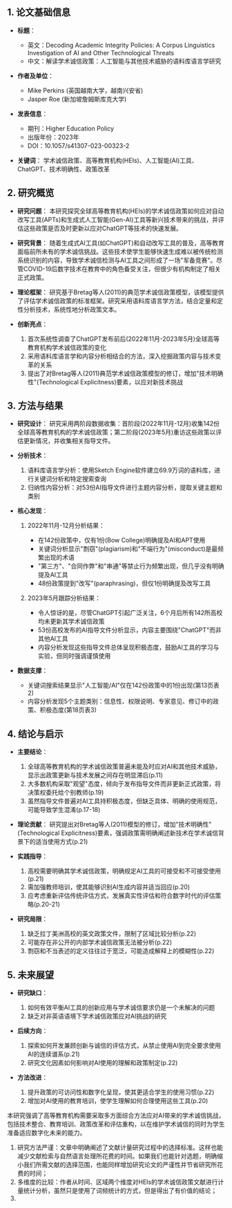 ## 1. 论文基础信息

- **标题**：
  - 英文：Decoding Academic Integrity Policies: A Corpus Linguistics Investigation of AI and Other Technological Threats
  - 中文：解读学术诚信政策：人工智能与其他技术威胁的语料库语言学研究

- **作者及单位**：
  - Mike Perkins (英国越南大学，越南兴安省)
  - Jasper Roe (新加坡詹姆斯库克大学)

- **发表信息**：
  - 期刊：Higher Education Policy
  - 出版年份：2023年
  - DOI：10.1057/s41307-023-00323-2

- **关键词**：
  学术诚信政策、高等教育机构(HEIs)、人工智能(AI)工具、ChatGPT、技术明确性、政策改革

## 2. 研究概览

- **研究问题**：
  本研究探究全球高等教育机构(HEIs)的学术诚信政策如何应对自动改写工具(APTs)和生成式人工智能(Gen-AI)工具等新兴技术带来的挑战，并评估这些政策是否及时更新以应对ChatGPT等技术的快速发展。

- **研究背景**：
  随着生成式AI工具(如ChatGPT)和自动改写工具的普及，高等教育面临前所未有的学术诚信挑战。这些技术使学生能够快速生成难以被传统检测系统识别的内容，导致学术诚信检测与AI工具之间形成了一场"军备竞赛"。尽管COVID-19后数字技术在教育中的角色备受关注，但很少有机构制定了相关正式政策。

- **理论框架**：
  研究基于Bretag等人(2011)的典范学术诚信政策模型，该模型提供了评估学术诚信政策的标准框架。研究采用语料库语言学方法，结合定量和定性分析技术，系统性地分析政策文本。

- **创新亮点**：
  1. 首次系统性调查了ChatGPT发布前后(2022年11月-2023年5月)全球高等教育机构学术诚信政策的变化
  2. 采用语料库语言学和内容分析相结合的方法，深入挖掘政策内容与技术变革的关系
  3. 提出了对Bretag等人(2011)典范学术诚信政策模型的修订，增加"技术明确性"(Technological Explicitness)要素，以应对新技术挑战

## 3. 方法与结果

- **研究设计**：
  研究采用两阶段数据收集：首阶段(2022年11月-12月)收集142份全球高等教育机构的学术诚信政策；第二阶段(2023年5月)重访这些政策以评估更新情况，并收集相关指导文件。

- **分析技术**：
  1. 语料库语言学分析：使用Sketch Engine软件建立69.9万词的语料库，进行关键词分析和特定搜索查询
  2. 归纳性内容分析：对53份AI指导文件进行主题内容分析，提取关键主题和类别

- **核心发现**：
  1. 2022年11月-12月分析结果：
     - 在142份政策中，仅有1份(Bow College)明确提及AI和APT使用
     - 关键词分析显示"剽窃"(plagiarism)和"不端行为"(misconduct)是最频繁出现的术语
     - "第三方"、"合同作弊"和"串通"等禁止行为频繁出现，但几乎没有明确提及AI工具
     - 48份政策提到"改写"(paraphrasing)，但仅1份明确提及改写工具

  2. 2023年5月跟踪分析结果：
     - 令人惊讶的是，尽管ChatGPT引起广泛关注，6个月后所有142所高校均未更新其学术诚信政策
     - 53份高校发布的AI指导文件分析显示，内容主要围绕"ChatGPT"而非其他AI工具
     - 内容分析发现这些指导文件总体呈现积极态度，鼓励AI工具的学习与实验，但同时强调谨慎使用

- **数据支撑**：
  - 关键词搜索结果显示"人工智能/AI"仅在142份政策中的1份出现(第13页表2)
  - 内容分析发现5个主题类别：信息性、权限说明、专家意见、修订中的政策、积极态度(第18页表3)

## 4. 结论与启示

- **主要结论**：
  1. 全球高等教育机构的学术诚信政策普遍未能及时应对AI和其他技术威胁，显示出政策更新与技术发展之间存在明显滞后(p.11)
  2. 大多数机构采取"观望"态度，倾向于发布指导文件而非更新正式政策，将决策权委托给个别教师(p.19)
  3. 虽然指导文件普遍对AI工具持积极态度，但缺乏具体、明确的使用规范，可能导致学生混淆(p.17-18)

- **理论贡献**：
  研究提出对Bretag等人(2011)模型的修订，增加"技术明确性"(Technological Explicitness)要素，强调政策需明确阐述新技术在学术诚信背景下的适当使用方式(p.21)

- **实践指导**：
  1. 高校需要明确其学术诚信政策，明确规定AI工具的可接受和不可接受使用(p.21)
  2. 需加强教师培训，使其能够识别AI生成内容并适当回应(p.20)
  3. 应考虑重新评估传统评估方式，发展真实性评估和符合数字时代的评估策略(p.20-21)

- **研究局限**：
  1. 缺乏拉丁美洲高校的英文政策文件，限制了区域比较分析(p.22)
  2. 可能存在非公开的内部学术诚信政策无法被分析(p.22)
  3. 剽窃和不当表述的定义往往过于宽泛，可能造成解释上的模糊性(p.22)

## 5. 未来展望

- **研究缺口**：
  1. 如何有效平衡AI工具的创新应用与学术诚信要求仍是一个未解决的问题
  2. 缺乏对非英语语境下学术诚信政策应对AI挑战的研究

- **后续方向**：
  1. 探索如何开发兼顾创新与诚信的评估方式，从禁止使用AI到完全要求使用AI的连续谱系(p.21)
  2. 研究文化因素如何影响对AI使用的理解和政策制定(p.22)

- **方法改进**：
  1. 提升政策的可访问性和数字化呈现，使其更适合学生的使用习惯(p.22)
  2. 增加对AI使用的教育培训，使学生理解如何合理使用这些工具(p.20)

本研究强调了高等教育机构需要采取多方面综合方法应对AI带来的学术诚信挑战，包括技术整合、教育培训、政策改革和评估重构，以在维护学术诚信的同时为学生准备适应数字化未来的能力。



1. 研究方法严谨：文章中明确阐述了文献计量研究过程中的选择标准。这样也能减少文献检索与自然语言处理所花费的时间。如果我们也能针对选题，明确缩小我们所需文献的选择范围，也能同样增加研究论文的严谨性并节省研究所花费的时间；
2. 多维度的比较：作者从时间、区域两个维度对HEIs的学术诚信政策文献进行计量统计分析，虽然只是使用了词频统计的方式，但是得出了有价值的结论；
3. 